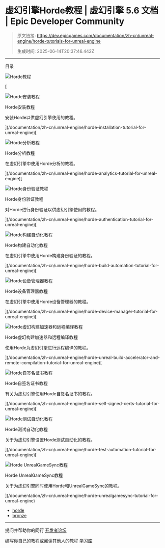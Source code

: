 # 虚幻引擎Horde教程 | 虚幻引擎 5.6 文档 | Epic Developer Community

> 原文链接: https://dev.epicgames.com/documentation/zh-cn/unreal-engine/horde-tutorials-for-unreal-engine
> 
> 生成时间: 2025-06-14T20:37:46.442Z

---

目录

![Horde教程](https://dev.epicgames.com/community/api/documentation/image/788d7146-349f-4ed9-ac6f-0bac863ccc37?resizing_type=fill&width=1920&height=335)

[

![Horde安装教程](https://d1iv7db44yhgxn.cloudfront.net/documentation/images/4ba089da-7819-423d-90af-a78177cbf6fb/placeholder_topic.png)

Horde安装教程

安装Horde以供虚幻引擎使用的教程。





](/documentation/zh-cn/unreal-engine/horde-installation-tutorial-for-unreal-engine)[

![Horde分析教程](https://d1iv7db44yhgxn.cloudfront.net/documentation/images/93917871-0e70-40c3-b8df-c0a2074505c7/placeholder_topic.png)

Horde分析教程

在虚幻引擎中使用Horde分析的教程。





](/documentation/zh-cn/unreal-engine/horde-analytics-tutorial-for-unreal-engine)[

![Horde身份验证教程](https://d1iv7db44yhgxn.cloudfront.net/documentation/images/622c8959-0ef3-43ea-a259-4e80c6e1a2d0/placeholder_topic.png)

Horde身份验证教程

对Horde进行身份验证以供虚幻引擎使用的教程。





](/documentation/zh-cn/unreal-engine/horde-authentication-tutorial-for-unreal-engine)[

![Horde构建自动化教程](https://d1iv7db44yhgxn.cloudfront.net/documentation/images/63c0b9e6-1597-4b40-bf33-c47db440dd4b/placeholder_topic.png)

Horde构建自动化教程

在虚幻引擎中使用Horde构建身份验证的教程。





](/documentation/zh-cn/unreal-engine/horde-build-automation-tutorial-for-unreal-engine)[

![Horde设备管理器教程](https://d1iv7db44yhgxn.cloudfront.net/documentation/images/e57e03e1-6e02-4b7e-b6db-368db21664a7/placeholder_topic.png)

Horde设备管理器教程

在虚幻引擎中使用Horde设备管理器的教程。





](/documentation/zh-cn/unreal-engine/horde-device-manager-tutorial-for-unreal-engine)[

![Horde虚幻构建加速器和远程编译教程](https://d1iv7db44yhgxn.cloudfront.net/documentation/images/7aa2cd7a-6fcd-4364-a77a-cb85dbca60eb/placeholder_topic.png)

Horde虚幻构建加速器和远程编译教程

使用Horde为虚幻引擎进行远程编译的教程。





](/documentation/zh-cn/unreal-engine/horde-unreal-build-accelerator-and-remote-compilation-tutorial-for-unreal-engine)[

![Horde自签名证书教程](https://d1iv7db44yhgxn.cloudfront.net/documentation/images/f60837a5-8d65-49dc-94a6-241e7dc69e71/placeholder_topic.png)

Horde自签名证书教程

有关为虚幻引擎使用Horde自签名证书的教程。





](/documentation/zh-cn/unreal-engine/horde-self-signed-certs-tutorial-for-unreal-engine)[

![Horde测试自动化教程](https://d1iv7db44yhgxn.cloudfront.net/documentation/images/94a0ef0f-6fff-4eec-ba4e-b48ed9a0f375/placeholder_topic.png)

Horde测试自动化教程

关于为虚幻引擎设置Horde测试自动化的教程。





](/documentation/zh-cn/unreal-engine/horde-test-automation-tutorial-for-unreal-engine)[

![Horde UnrealGameSync教程](https://d1iv7db44yhgxn.cloudfront.net/documentation/images/3a124746-994b-4411-a63f-3f7c9722c59f/placeholder_topic.png)

Horde UnrealGameSync教程

关于为虚幻引擎同时使用Horde和UnrealGameSync的教程。





](/documentation/zh-cn/unreal-engine/horde-unrealgamesync-tutorial-for-unreal-engine)

-   [horde](https://dev.epicgames.com/community/search?query=horde)
-   [bronze](https://dev.epicgames.com/community/search?query=bronze)

* * *

提问并帮助你的同行 [开发者论坛](https://forums.unrealengine.com/categories?tag=unreal-engine)

编写你自己的教程或阅读其他人的教程 [学习库](https://dev.epicgames.com/community/unreal-engine/learning)